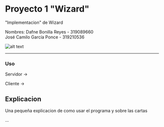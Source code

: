 Proyecto 1 "Wizard"
=========================================

"Implementacion" de Wizard

Nombres:
Dafne Bonilla Reyes - 319089660  
José Camilo García Ponce - 319210536  

![alt text](https://www.usgamesinc.com/images/product/FWZ60_5.jpg)

-------------------------------------------

### Uso

Servidor ->

Cliente ->

## Explicacion

Una pequeña explicacion de como usar el programa y
sobre las cartas

...
